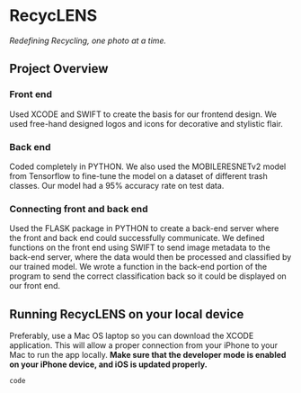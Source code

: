 # RecycLENS
*Redefining Recycling, one photo at a time.* 

## Project Overview

### Front end
Used XCODE and SWIFT to create the basis for our frontend design. We used free-hand designed logos and icons for decorative and stylistic flair.

### Back end 
Coded completely in PYTHON. We also used the MOBILERESNETv2 model from Tensorflow to fine-tune the model on a dataset of different trash classes. Our model had a 95% accuracy rate on test data. 

### Connecting front and back end 
Used the FLASK package in PYTHON to create a back-end server where the front and back end could successfully communicate. We defined functions on the front end using SWIFT to send image metadata to the back-end server, where the data would then be processed and classified by our trained model. We wrote a function in the back-end portion of the program to send the correct classification back so it could be displayed on our front end. 

## Running RecycLENS on your local device 
Preferably, use a Mac OS laptop so you can download the XCODE application. This will allow a proper connection from your iPhone to your Mac to run the app locally. **Make sure that the developer mode is enabled on your iPhone device, and iOS is updated properly.**

`code`
